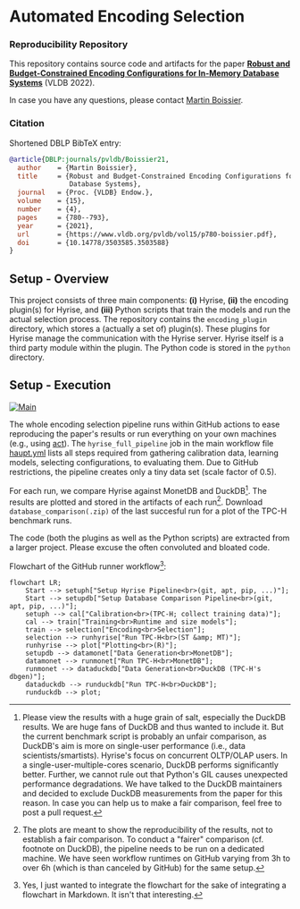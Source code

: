 # Automated Encoding Selection
### Reproducibility Repository

This repository contains source code and artifacts for the paper [**Robust and Budget-Constrained Encoding Configurations for In-Memory Database Systems**](https://www.vldb.org/pvldb/vol15/p780-boissier.pdf) (VLDB 2022).

In case you have any questions, please contact [Martin Boissier](https://hpi.de/plattner/people/phd-students/martin-boissier.html).


### Citation

Shortened DBLP BibTeX entry:
```bibtex
@article{DBLP:journals/pvldb/Boissier21,
  author    = {Martin Boissier},
  title     = {Robust and Budget-Constrained Encoding Configurations for In-Memory
               Database Systems},
  journal   = {Proc. {VLDB} Endow.},
  volume    = {15},
  number    = {4},
  pages     = {780--793},
  year      = {2021},
  url       = {https://www.vldb.org/pvldb/vol15/p780-boissier.pdf},
  doi       = {10.14778/3503585.3503588}
}
```


## Setup - Overview

This project consists of three main components: **(i)** Hyrise, **(ii)** the encoding plugin(s) for Hyrise, and **(iii)** Python scripts that train the models and run the actual selection process.
The repository contains the `encoding_plugin` directory, which stores a (actually a set of) plugin(s). These plugins for Hyrise manage the communication with the Hyrise server. Hyrise itself is a third party module within the plugin.
The Python code is stored in the `python` directory.


## Setup - Execution

[![Main](https://github.com/hyrise/encoding_selection/actions/workflows/haupt.yml/badge.svg)](https://github.com/hyrise/encoding_selection/actions/workflows/haupt.yml)

The whole encoding selection pipeline runs within GitHub actions to ease reproducing the paper's results or run everything on your own machines (e.g., using [act](https://github.com/nektos/act)).
The `hyrise_full_pipeline` job in the main workflow file [haupt.yml](https://github.com/hyrise/encoding_selection/blob/main/.github/workflows/haupt.yml#L20) lists all steps required from gathering calibration data, learning models, selecting configurations, to evaluating them.
Due to GitHub restrictions, the pipeline creates only a tiny data set (scale factor of 0.5).

For each run, we compare Hyrise against MonetDB and DuckDB[^1].
The results are plotted and stored in the artifacts of each run[^2].
Download `database_comparison(.zip)` of the last succesful run for a plot of the TPC-H benchmark runs.


The code (both the plugins as well as the Python scripts) are extracted from a larger project.
Please excuse the often convoluted and bloated code.

Flowchart of the GitHub runner workflow[^3]:
```mermaid
flowchart LR;
    Start --> setuph["Setup Hyrise Pipeline<br>(git, apt, pip, ...)"];
    Start --> setupdb["Setup Database Comparison Pipeline<br>(git, apt, pip, ...)"];
    setuph --> cal["Calibration<br>(TPC-H; collect training data)"];
    cal --> train["Training<br>Runtime and size models"];
    train --> selection["Encoding<br>Selection"];
    selection --> runhyrise["Run TPC-H<br>(ST &amp; MT)"];
    runhyrise --> plot["Plotting<br>(R)"];
    setupdb --> datamonet["Data Generation<br>MonetDB"];
    datamonet --> runmonet["Run TPC-H<br>MonetDB"];
    runmonet --> dataduckdb["Data Generation<br>DuckDB (TPC-H's dbgen)"];
    dataduckdb --> runduckdb["Run TPC-H<br>DuckDB"];
    runduckdb --> plot;
```

[^1]: Please view the results with a huge grain of salt, especially the DuckDB results.
We are huge fans of DuckDB and thus wanted to include it.
But the current benchmark script is probably an unfair comparison, as DuckDB's aim is more on single-user performance (i.e., data scientists/smartists).
Hyrise's focus on concurrent OLTP/OLAP users.
In a single-user-multiple-cores scenario, DuckDB performs significantly better.
Further, we cannot rule out that Python's GIL causes unexpected performance degradations.
We have talked to the DuckDB maintainers and decided to exclude DuckDB measurements from the paper for this reason.
In case you can help us to make a fair comparison, feel free to post a pull request.

[^2]: The plots are meant to show the reproducibility of the results, not to establish a fair comparison.
To conduct a "fairer" comparison (cf. footnote on DuckDB), the pipeline needs to be run on a dedicated machine.
We have seen workflow runtimes on GitHub varying from 3h to over 6h (which is than canceled by GitHub) for the same setup.

[^3]: Yes, I just wanted to integrate the flowchart for the sake of integrating a flowchart in Markdown. It isn't that interesting.
